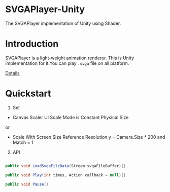 # SVGAPlayer-Unity
The SVGAPlayer implementation of Unity using Shader.

# Introduction

SVGAPlayer is a light-weight animation renderer. This is Unity implementation for it.You can play `.svga` file on all platform.

[Details](http://svga.io/)

# Quickstart

1. Set
 - Canvas Scaler UI Scale Mode is Constant Physical Size 
 
 or 
 - Scale With Screen Size Reference Resolution y = Camera.Size * 200 and Match = 1
2. API

```CS

public void LoadSvgaFileData(Stream svgaFileBuffer){}

public void Play(int times, Action callback = null){}

public void Pause()

```